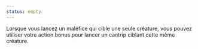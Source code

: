 ```yaml
---
status: empty
---
```

Lorsque vous lancez un maléfice qui cible une seule créature, vous pouvez utiliser votre action bonus pour lancer un cantrip ciblant cette même créature.
